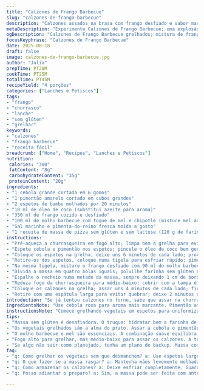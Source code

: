 ```yaml
---
title: "Calzones de Frango Barbecue"
slug: "calzones-de-frango-barbecue"
description: "Calzones assados na brasa com frango desfiado e sabor marcante de barbecue com toque defumado. A massa fina e crocante abraça recheio macio de frango, pimentão colorido e cebola levemente grelhada. Combina técnicas simples com ajustes práticos, ideal para quem quer um lanche rústico e diferente direto na churrasqueira, mantendo o preparo livre de glúten e lactose. Use temperos brasileiros para um toque local e substitua ingredientes para adaptar ao que tem em casa."
metaDescription: "Experimente Calzones de Frango Barbecue; uma explosão de sabores defumados na churrasqueira com recheio suculento."
ogDescription: "Calzones de Frango Barbecue grelhados; mistura de frango e barbecue com toque defumado, ideal para o churrasco."
focusKeyphrase: "Calzones de Frango Barbecue"
date: 2025-08-18
draft: false
image: calzones-de-frango-barbecue.jpg
author: "Julia"
prepTime: PT20M
cookTime: PT25M
totalTime: PT45M
recipeYield: "4 porções"
categories: ["Lanches e Petiscos"]
tags:
- "frango"
- "churrasco"
- "lanche"
- "sem glúten"
- "grelhar"
keywords:
- "calzones"
- "frango barbecue"
- "receita fácil"
breadcrumb: ["Home", "Recipes", "Lanches e Petiscos"]
nutrition: 
 calories: "300"
 fatContent: "8g"
 carbohydrateContent: "35g"
 proteinContent: "20g"
ingredients:
- "1 cebola grande cortada em 6 gomos"
- "1 pimentão amarelo cortado em cubos grandes"
- "2 espetos de bambu molhados por 20 minutos"
- "10 ml de óleo de coco (substitui azeite para aroma)"
- "350 ml de frango cozido e desfiado"
- "100 ml de molho barbecue com toque de mel e chipotle (misture mel ao molho comprado)"
- "Sal marinho e pimenta-do-reino fresca moída a gosto"
- "1 receita de massa de pizza sem glúten e sem lactose (120 g de farinha de arroz + 60 g polvilho + fermento, água morna e óleo)"
instructions:
- "Pré-aqueça a churrasqueira em fogo alto; limpa bem a grelha para evitar grude."
- "Espete cebola e pimentão nos espetos; pincele o óleo de coco bem generoso; tempere com sal e pimenta; cuidado para não furar demais a cebola, senão ela desmancha."
- "Coloque os espetos na grelha, deixe uns 6 minutos de cada lado; procure virar só quando ver aquelas marcas escuras formando; os vegetais devem ficar macios, com casquinha ligeira e aroma defumado."
- "Retire-os dos espetos, coloque numa tigela para esfriar rápido; pimentão dá uma diminuída de volume, não se iluda."
- "Na mesma tigela, misture o frango desfiado com 90 ml do molho barbecue; prove e ajuste sal; o toque do mel adoça e ajuda na caramelização."
- "Divida a massa em quatro bolas iguais; polvilhe farinha sem glúten na bancada; abra discos de cerca de 18 cm para a massa não ficar muito fina e rasgar na hora do manuseio."
- "Espalhe o recheio numa metade da massa, sempre deixando 1 cm de borda seca para fechar; umedeça as bordas com água, junte e pressione com os dedos e depois com um garfo para garantir a vedação; prevenir sair recheio é regra básica."
- "Reduza fogo da churrasqueira para médio-baixo; cobrir com a tampa é essencial para assar uniformemente e criar vapor que cozinha a massa por dentro."
- "Coloque os calzones na grelha; assar uns 4 minutos de cada lado; fique de olho nas bolhas que aparecem na massa; quando dourar e estiver firme, está pronto."
- "Retire com uma espátula larga para evitar quebrar; deixe 2 minutos descansando para não queimar a boca e facilitar a manipulação."
introduction: "Se já tentou calzones no forno, sabe que assar na churrasqueira é outra história. A massa fica crocante, aquela defumação natural entra no jogo com o molho barbecue melado e um toque picante. A combinação de cebola roxa e pimentão amarelo dá aroma e cor vibrante. Com massa sem glúten, o desafio é abrir e fechar direitinho para não rasgar — o truque é usar óleo de coco e farinha sem glúten espalhada na bancada. Harmonizei com mel e molho de soja, criando aquele sabor levemente adocicado e caramelizado na carne. Serve como lanche robusto ou prato principal, surpreende no churrasco do fim de semana com uma pegada brasileira."
ingredientsNote: "Use cebola roxa para aroma mais marcante. Pimentão amarelo canta doce no grelhado, substitua o vermelho se quiser mais cor. O óleo de coco aguenta fogo alto melhor que azeite, dá fragrância especial. No molho barbecue, mel equilibra o chipotle picante, molho de soja traz umami, reduz a acidez industrial. Massa é mistura de farinha de arroz e polvilho: hidratar bem para pegar liga e evitar quebra. Deixe repousar 30 minutos antes de manusear para facilitar. Versão rápida? Massa comprada sem glúten ou até massa de tapioca ajustada serve. Tofu defumado é substituto vegano para frango, dá uma outra vibe. Sempre ajuste sal e pimenta no final, garanta sabor sem exageros."
instructionsNote: "Comece grelhando vegetais em espetos para uniformizar calor e preservar integridade. Umedeça bordas da massa antes de selar para garantir fechamento perfeito e evitar rompimento na grelha. Mantenha fogo médio-baixo na hora assar calzones, tampa fechada cria vapor, cozinha recheio sem queimar crosta. Fique de olho nas bolhas que aparecem, mostram que recheio ferveu e massa está crocante por fora. Vire com espátula larga para evitar estrago. Deixe descansar fora da grelha para assentar recheio e esfriar o suficiente para mexer sem risco. Finalize com topping se quiser, queijo vegano ou ervas frescas funcionam bem. Adapte tempo e fogo conforme sua churrasqueira; experiência é mestre."
tips:
- "Massa sem glúten é desafiadora. O truque: hidratar bem a farinha de arroz e polvilho. Deixar descansar por 30 minutos é crucial, ajuda na textura. Se a massa esfarelar, cuidado. Sempre use óleo para não grudar."
- "Os vegetais grelhados são a alma do prato. Assar a cebola e pimentão primeiro harmoniza os sabores. Grelhar até estarem macios e levemente caramelizados realça a doçura. Evite que desmanchem, escolha cortes generosos."
- "O molho barbecue e mel são essenciais. A combinação suave equilibra o picante. Use molho de soja para umami extra, dá profundidade. Prove sempre. Ajuste sal e mel para não deixar o sabor muito intenso."
- "Fogo alto para grelhar, mas médio-baixo para assar os calzones. A temperatura varia a cada churrasqueira. Cobrir com a tampa ajuda no cozimento do recheio. Fique de olho nas bolhas na massa como sinal de que está quase pronto. Virar com espátula larga é mandatório."
- "Se algo não sair como planejado, tenha um plano de backup. Massa comprada sem glúten pode salvar o dia. Tofu defumado é excelente substituto para o frango. Ajuste o molho e temperos conforme seu gosto."
faq:
- "q: Como grelhar os vegetais sem que desmanchem? a: Use espetos largos para estabilidade. Grelhe em fogo alto. Acompanhe visualmente as cores. Marcas escuras na superfície indicam que está no ponto."
- "q: O que fazer se a massa rasgar? a: Mantenha mãos levemente molhadas. Umedeça bordas antes de fechar. Se rasgar, use um pedaço para consertar. Se a massa não grudar, menos estresse."
- "q: Como armazenar os calzones? a: Deixe esfriar completamente. Guarde em recipiente fechado na geladeira por até 3 dias. Podem ser congelados também. Reaqueça na churrasqueira ou frigideira para resgatar a crocância."
- "q: Posso adiantar o preparo? a: Sim, a massa pode ser feita com antecedência. Congele antes de modelar ou esfrie depois de assar. Monte os calzones antes do evento ou faça em lotes menores."

---
```

